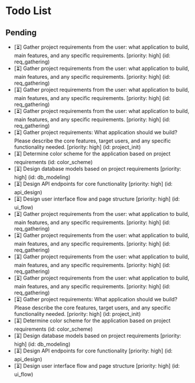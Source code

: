 # Todo List

## Pending

- [⏳] Gather project requirements from the user: what application to build, main features, and any specific requirements. [priority: high] (id: req_gathering)
- [⏳] Gather project requirements from the user: what application to build, main features, and any specific requirements. [priority: high] (id: req_gathering)
- [⏳] Gather project requirements from the user: what application to build, main features, and any specific requirements. [priority: high] (id: req_gathering)
- [⏳] Gather project requirements from the user: what application to build, main features, and any specific requirements. [priority: high] (id: req_gathering)
- [⏳] Gather project requirements: What application should we build? Please describe the core features, target users, and any specific functionality needed. [priority: high] (id: project_init)
- [⏳] Determine color scheme for the application based on project requirements (id: color_scheme)
- [⏳] Design database models based on project requirements [priority: high] (id: db_modeling)
- [⏳] Design API endpoints for core functionality [priority: high] (id: api_design)
- [⏳] Design user interface flow and page structure [priority: high] (id: ui_flow)
- [⏳] Gather project requirements from the user: what application to build, main features, and any specific requirements. [priority: high] (id: req_gathering)
- [⏳] Gather project requirements from the user: what application to build, main features, and any specific requirements. [priority: high] (id: req_gathering)
- [⏳] Gather project requirements from the user: what application to build, main features, and any specific requirements. [priority: high] (id: req_gathering)
- [⏳] Gather project requirements from the user: what application to build, main features, and any specific requirements. [priority: high] (id: req_gathering)
- [⏳] Gather project requirements: What application should we build? Please describe the core features, target users, and any specific functionality needed. [priority: high] (id: project_init)
- [⏳] Determine color scheme for the application based on project requirements (id: color_scheme)
- [⏳] Design database models based on project requirements [priority: high] (id: db_modeling)
- [⏳] Design API endpoints for core functionality [priority: high] (id: api_design)
- [⏳] Design user interface flow and page structure [priority: high] (id: ui_flow)

